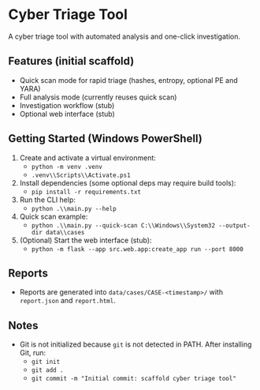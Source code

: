 # Cyber Triage Tool

A cyber triage tool with automated analysis and one-click investigation.

## Features (initial scaffold)
- Quick scan mode for rapid triage (hashes, entropy, optional PE and YARA)
- Full analysis mode (currently reuses quick scan)
- Investigation workflow (stub)
- Optional web interface (stub)

## Getting Started (Windows PowerShell)
1. Create and activate a virtual environment:
   - `python -m venv .venv`
   - `.venv\\Scripts\\Activate.ps1`
2. Install dependencies (some optional deps may require build tools):
   - `pip install -r requirements.txt`
3. Run the CLI help:
   - `python .\\main.py --help`
4. Quick scan example:
   - `python .\\main.py --quick-scan C:\\Windows\\System32 --output-dir data\\cases`
5. (Optional) Start the web interface (stub):
   - `python -m flask --app src.web.app:create_app run --port 8000`

## Reports
- Reports are generated into `data/cases/CASE-<timestamp>/` with `report.json` and `report.html`.

## Notes
- Git is not initialized because `git` is not detected in PATH.
  After installing Git, run:
  - `git init`
  - `git add .`
  - `git commit -m "Initial commit: scaffold cyber triage tool"`

